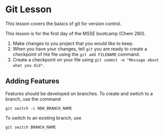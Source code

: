 # Git Lesson

This lesson covers the basics of git for version control.

This lesson is for the first day of the MSSE bootcamp (Chem 280).

1. Make changes to you project that you would like to keep.
2. When you have your changes, tell `git` you are ready to create a checkpoint of hte file using the `git add FILENAME` command.
3. Create a checkpoint on your file using `git commit -m "Message about what you did"`.

## Adding Features
Features should be developed on branches.
To create and swtich to a branch, use the command

`git switch -c NEW_BRANCH_NAME`

To switch to an existing branch, use

`git switch BRANCH_NAME`
